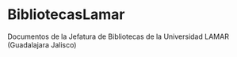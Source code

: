 BibliotecasLamar
================

Documentos de la Jefatura de Bibliotecas de la Universidad LAMAR (Guadalajara Jalisco)
